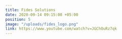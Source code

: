```yaml
---
title: Fides Solutions
date: 2020-09-14 09:15:00 +05:00
position: 5
image: "/uploads/fides_logo.png"
link: https://www.youtube.com/watch?v=JGChOuRz7qk
---
```


